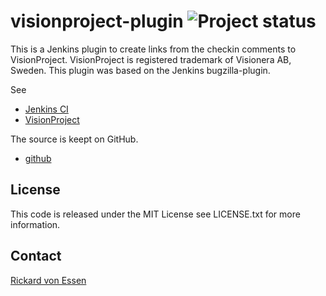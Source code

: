 visionproject-plugin ![Project status](http://stillmaintained.com/rickard-von-essen/visionproject-plugin.png)
========
This is a Jenkins plugin to create links from the checkin comments to VisionProject. 
VisionProject is registered trademark of Visionera AB, Sweden. This plugin was based on the Jenkins
bugzilla-plugin.

See

* [Jenkins CI](http://www.jenkins-ci.org/)
* [VisionProject](http://www.visionproject.se/)

The source is keept on GitHub.

* [github](https://github.com/rickard-von-essen/visionproject-plugin)

License
-------
This code is released under the MIT License see LICENSE.txt for more information.

Contact
-------
[Rickard von Essen](mailto:rickard.von.essen@gmail.com)
